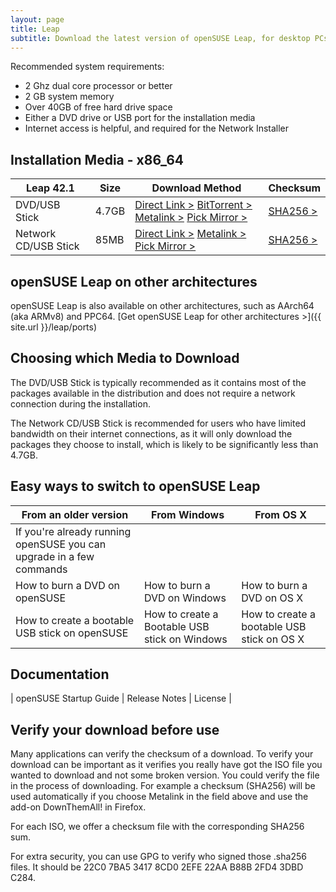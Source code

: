 ```yaml
---
layout: page
title: Leap
subtitle: Download the latest version of openSUSE Leap, for desktop PCs, laptops, and servers. 
---
```

Recommended system requirements:

* 2 Ghz dual core processor or better
* 2 GB system memory
* Over 40GB of free hard drive space
* Either a DVD drive or USB port for the installation media
* Internet access is helpful, and required for the Network Installer

## Installation Media - x86_64

| Leap 42.1 | Size | Download Method | Checksum |
| --------- | ---- | --------------- | -------- |
| DVD/USB Stick | 4.7GB | [Direct Link >](http://download.opensuse.org/distribution/leap/42.1/iso/openSUSE-Leap-42.1-DVD-x86_64.iso) [BitTorrent >](http://download.opensuse.org/distribution/leap/42.1/iso/openSUSE-Leap-42.1-DVD-x86_64.iso.torrent) [Metalink >](http://download.opensuse.org/distribution/leap/42.1/iso/openSUSE-Leap-42.1-DVD-x86_64.iso.meta4) [Pick Mirror >](http://download.opensuse.org/distribution/leap/42.1/iso/openSUSE-Leap-42.1-DVD-x86_64.iso?mirrorlist) | [SHA256 >](http://download.opensuse.org/distribution/leap/42.1/iso/openSUSE-Leap-42.1-DVD-x86_64.iso.sha256) |
| Network CD/USB Stick | 85MB | [Direct Link >](http://download.opensuse.org/distribution/leap/42.1/iso/openSUSE-Leap-42.1-NET-x86_64.iso) [Metalink >](http://download.opensuse.org/distribution/leap/42.1/iso/openSUSE-Leap-42.1-NET-x86_64.iso.meta4) [Pick Mirror >](http://download.opensuse.org/distribution/leap/42.1/iso/openSUSE-Leap-42.1-NET-x86_64.iso?mirrorlist) | [SHA256 >](http://download.opensuse.org/distribution/leap/42.1/iso/openSUSE-Leap-42.1-NET-x86_64.iso.sha256) |

## openSUSE Leap on other architectures
openSUSE Leap is also available on other architectures, such as AArch64 (aka ARMv8) and PPC64. [Get openSUSE Leap for other architectures >]({{ site.url }}/leap/ports)

## Choosing which Media to Download

The DVD/USB Stick is typically recommended as it contains most of the packages available in the distribution and does not require a network connection during the installation.

The Network CD/USB Stick is recommended for users who have limited bandwidth on their internet connections, as it will only download the packages they choose to install, which is likely to be significantly less than 4.7GB.

## Easy ways to switch to openSUSE Leap

| From an older version | From Windows | From OS X |
| --------------------- | ------------ | --------- |
| If you're already running openSUSE you can upgrade in a few commands |   |   |
| How to burn a DVD on openSUSE | How to burn a DVD on Windows | How to burn a DVD on OS X |
| How to create a bootable USB stick on openSUSE | How to create a Bootable USB stick on Windows | How to create a bootable USB stick on OS X |

## Documentation

| openSUSE Startup Guide | Release Notes | License |

## Verify your download before use

Many applications can verify the checksum of a download. To verify your download can be important as it verifies you really have got the ISO file you wanted to download and not some broken version. You could verify the file in the process of downloading. For example a checksum (SHA256) will be used automatically if you choose Metalink in the field above and use the add-on DownThemAll! in Firefox.

For each ISO, we offer a checksum file with the corresponding SHA256 sum. 

For extra security, you can use GPG to verify who signed those .sha256 files. It should be 22C0 7BA5 3417 8CD0 2EFE 22AA B88B 2FD4 3DBD C284. 
